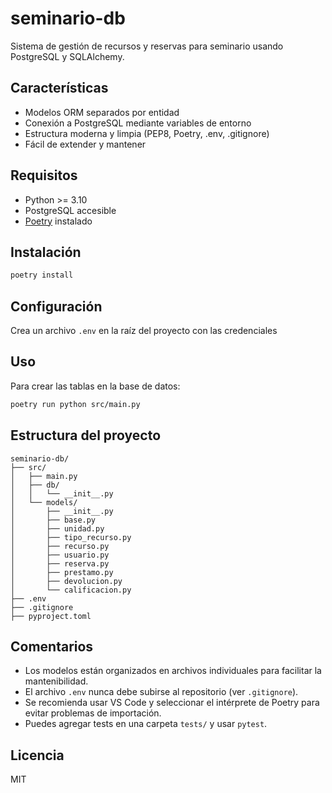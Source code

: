 # seminario-db

Sistema de gestión de recursos y reservas para seminario usando PostgreSQL y SQLAlchemy.

## Características
- Modelos ORM separados por entidad
- Conexión a PostgreSQL mediante variables de entorno
- Estructura moderna y limpia (PEP8, Poetry, .env, .gitignore)
- Fácil de extender y mantener

## Requisitos
- Python >= 3.10
- PostgreSQL accesible
- [Poetry](https://python-poetry.org/) instalado

## Instalación
```sh
poetry install
```

## Configuración
Crea un archivo `.env` en la raíz del proyecto con las credenciales

## Uso
Para crear las tablas en la base de datos:
```sh
poetry run python src/main.py
```

## Estructura del proyecto
```
seminario-db/
├── src/
│   ├── main.py
│   ├── db/
│   │   └── __init__.py
│   └── models/
│       ├── __init__.py
│       ├── base.py
│       ├── unidad.py
│       ├── tipo_recurso.py
│       ├── recurso.py
│       ├── usuario.py
│       ├── reserva.py
│       ├── prestamo.py
│       ├── devolucion.py
│       └── calificacion.py
├── .env
├── .gitignore
├── pyproject.toml
```

## Comentarios
- Los modelos están organizados en archivos individuales para facilitar la mantenibilidad.
- El archivo `.env` nunca debe subirse al repositorio (ver `.gitignore`).
- Se recomienda usar VS Code y seleccionar el intérprete de Poetry para evitar problemas de importación.
- Puedes agregar tests en una carpeta `tests/` y usar `pytest`.

## Licencia
MIT
